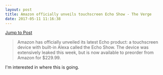 ```yaml
---
layout: post
title: Amazon officially unveils touchscreen Echo Show - The Verge
date: 2017-05-11 11:16:38
---
```

[Jump to Post](https://www.theverge.com/circuitbreaker/2017/5/9/15590978/amazon-echo-show-touchscreen-price-release-date)

>Amazon has officially unveiled its latest Echo product: a touchscreen device with built-in Alexa called the Echo Show. The device was extensively leaked this week, but is now available to preorder from Amazon for $229.99.

I'm interested in where this is going. 
